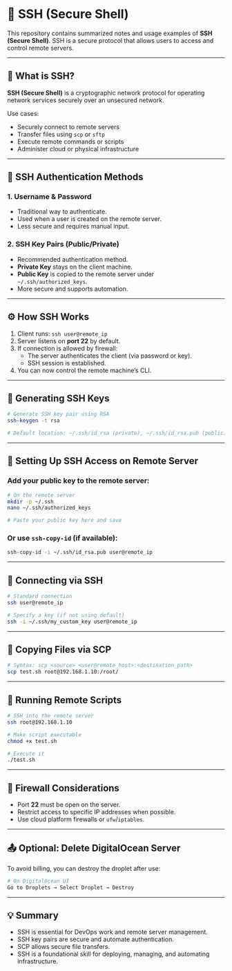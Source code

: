 # 🔐 SSH (Secure Shell) 

This repository contains summarized notes and usage examples of **SSH (Secure Shell)**. SSH is a secure protocol that allows users to access and control remote servers.

---

## 📘 What is SSH?

**SSH (Secure Shell)** is a cryptographic network protocol for operating network services securely over an unsecured network.

Use cases:
- Securely connect to remote servers
- Transfer files using `scp` or `sftp`
- Execute remote commands or scripts
- Administer cloud or physical infrastructure

---

## 🔑 SSH Authentication Methods

### 1. **Username & Password**
- Traditional way to authenticate.
- Used when a user is created on the remote server.
- Less secure and requires manual input.

### 2. **SSH Key Pairs (Public/Private)**
- Recommended authentication method.
- **Private Key** stays on the client machine.
- **Public Key** is copied to the remote server under `~/.ssh/authorized_keys`.
- More secure and supports automation.

---

## ⚙️ How SSH Works

1. Client runs: `ssh user@remote_ip`
2. Server listens on **port 22** by default.
3. If connection is allowed by firewall:
   - The server authenticates the client (via password or key).
   - SSH session is established.
4. You can now control the remote machine’s CLI.

---

## 🔐 Generating SSH Keys

```bash
# Generate SSH key pair using RSA
ssh-keygen -t rsa

# Default location: ~/.ssh/id_rsa (private), ~/.ssh/id_rsa.pub (public)
```

---

## 📁 Setting Up SSH Access on Remote Server

### Add your public key to the remote server:
```bash
# On the remote server
mkdir -p ~/.ssh
nano ~/.ssh/authorized_keys

# Paste your public key here and save
```

### Or use `ssh-copy-id` (if available):
```bash
ssh-copy-id -i ~/.ssh/id_rsa.pub user@remote_ip
```

---

## 🔗 Connecting via SSH

```bash
# Standard connection
ssh user@remote_ip

# Specify a key (if not using default)
ssh -i ~/.ssh/my_custom_key user@remote_ip
```

---

## 📂 Copying Files via SCP

```bash
# Syntax: scp <source> <user@remote_host>:<destination_path>
scp test.sh root@192.168.1.10:/root/
```

---

## 🚀 Running Remote Scripts

```bash
# SSH into the remote server
ssh root@192.168.1.10

# Make script executable
chmod +x test.sh

# Execute it
./test.sh
```

---

## 🧱 Firewall Considerations

- Port **22** must be open on the server.
- Restrict access to specific IP addresses when possible.
- Use cloud platform firewalls or `ufw`/`iptables`.

---

## 📤 Optional: Delete DigitalOcean Server

To avoid billing, you can destroy the droplet after use:
```bash
# On DigitalOcean UI
Go to Droplets → Select Droplet → Destroy
```

---

## 💡 Summary

- SSH is essential for DevOps work and remote server management.
- SSH key pairs are secure and automate authentication.
- SCP allows secure file transfers.
- SSH is a foundational skill for deploying, managing, and automating infrastructure.




